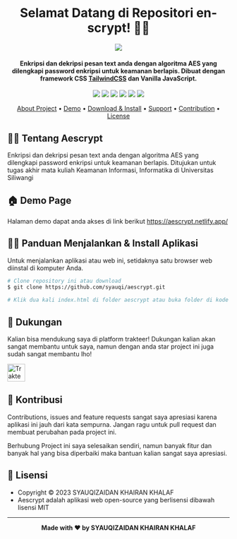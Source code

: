 <h1 align="center">Selamat Datang di Repositori en-scrypt! 👋🏻</h1>

<p align="center">
  <img src="https://github.com/syauqi/restawrant/assets/46257169/96204055-dbf7-4e19-ac1d-4a2d2ce8f449">
</p>


<p></p>

<h4 align="center">Enkripsi dan dekripsi pesan text anda dengan algoritma AES yang dilengkapi password enkripsi untuk keamanan berlapis. Dibuat dengan framework CSS <a href="https://tailwindcss.com/" target="_blank">TailwindCSS</a> dan Vanilla JavaScript.
</h4>

<p></p>

<p align="center">
<img src="https://img.shields.io/github/issues/syauqi/aescrypt?style=flat">
<img src="https://img.shields.io/github/stars/syauqi/aescrypt?style=flat"> 
<img src="https://img.shields.io/github/forks/syauqi/aescrypt?style=flat">
<img src="https://img.shields.io/github/license/syauqi/aescrypt?style=flat">
<img src="https://img.shields.io/badge/maintained%3F-no-red.svg?style=flat">
<img src="https://img.shields.io/github/followers/syauqi.svg?style=flat&label=followers">
</p>

<p align="center">
  <a href="#about">About Project</a> •
  <a href="#demo">Demo</a> •
  <a href="#download">Download & Install</a> •
  <a href="#support">Support</a> •
  <a href="#contribution">Contribution</a> •
  <a href="#license">License</a>
</p>

<p></p>

<h2 id="about">🐱‍🏍 Tentang Aescrypt</h2>
Enkripsi dan dekripsi pesan text anda dengan algoritma AES yang dilengkapi password enkripsi untuk keamanan berlapis. Ditujukan untuk tugas akhir mata kuliah Keamanan Informasi, Informatika di Universitas Siliwangi

<p></p>

<h2 id="demo">🏠 Demo Page</h2>

Halaman demo dapat anda akses di link berikut https://aescrypt.netlify.app/

<p></p>

<h2 id="download">🐱‍💻 Panduan Menjalankan & Install Aplikasi </h2>

Untuk menjalankan aplikasi atau web ini, setidaknya satu browser web diinstal di komputer Anda.

```bash
# Clone repository ini atau download
$ git clone https://github.com/syauqi/aescrypt.git

# Klik dua kali index.html di folder aescrypt atau buka folder di kode studio visual atau IDE lain yang Anda gunakan untuk mengeditnya!

```

<p></p>

<h2 id="dukungan">💌 Dukungan</h2>

Kalian bisa mendukung saya di platform trakteer! Dukungan kalian akan sangat membantu untuk saya, namun dengan anda star project ini juga sudah sangat membantu lho!

<p></p>

<a href="https://trakteer.id/syaufy" target="_blank"><img id="wse-buttons-preview" src="https://cdn.trakteer.id/images/embed/trbtn-red-5.png" height="40" style="border:0px;height:40px;" alt="Trakteer Saya"></a>

<p></p>

<h2 id="kontribusi">🤝 Kontribusi</h2>

Contributions, issues and feature requests sangat saya apresiasi karena aplikasi ini jauh dari kata sempurna. Jangan ragu untuk pull request dan membuat perubahan pada project ini.

Berhubung Project ini saya selesaikan sendiri, namun banyak fitur dan banyak hal yang bisa diperbaiki maka bantuan kalian sangat saya apresiasi.

<p></p>

<h2 id="lisensi">📝 Lisensi</h2>

-   Copyright © 2023 SYAUQIZAIDAN KHAIRAN KHALAF
-   Aescrypt adalah aplikasi web open-source yang berlisensi dibawah lisensi MIT

---

**<p align="center">Made with ❤️ by SYAUQIZAIDAN KHAIRAN KHALAF</p>**
